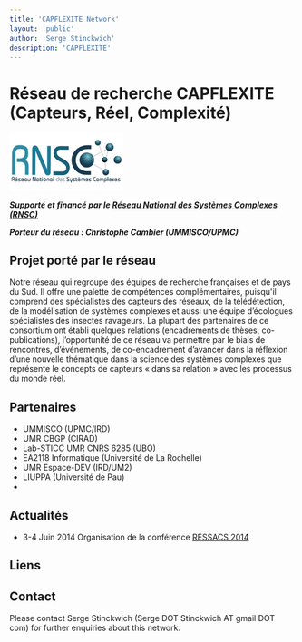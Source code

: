 ```yaml
---
title: 'CAPFLEXITE Network'
layout: 'public'
author: 'Serge Stinckwich'
description: 'CAPFLEXITE'
---
```

# Réseau de recherche CAPFLEXITE (Capteurs, Réel, Complexité)


<img src="/images/logo-RNSC-small-72dpi.png" width="200" class="img-rounded">

***Supporté et financé par le [Réseau National des Systèmes Complexes (RNSC)](http://rnsc.fr/reseaux)***

***Porteur du réseau : Christophe Cambier (UMMISCO/UPMC)***

## Projet porté par le réseau

Notre réseau qui regroupe des équipes de recherche françaises et de pays du Sud. Il offre une palette de compétences complémentaires, puisqu'il comprend des spécialistes des capteurs des réseaux, de la télédétection, de la modélisation de systèmes complexes et aussi une équipe d’écologues spécialistes des insectes ravageurs. La plupart des  partenaires de ce consortium ont établi quelques relations (encadrements de thèses, co-publications), l’opportunité de ce réseau va permettre par le biais de rencontres, d’événements, de co-encadrement d’avancer dans la réflexion d’une nouvelle thématique dans la science des systèmes complexes que représente le concepts de capteurs « dans sa relation » avec les processus du monde réel.

## Partenaires
* UMMISCO (UPMC/IRD)
* UMR CBGP (CIRAD)
* Lab-STICC UMR CNRS 6285 (UBO)
* EA2118 Informatique (Université de La Rochelle)
* UMR Espace-DEV (IRD/UM2)
* LIUPPA (Université de Pau)
* 
## Actualités

* 3-4 Juin 2014 Organisation de la conférence [RESSACS 2014](http://www.doesnotunderstand.org/RESSACS2014/)
 
## Liens
 
## Contact
Please contact Serge Stinckwich (Serge DOT Stinckwich AT gmail DOT com) for further enquiries about this network.